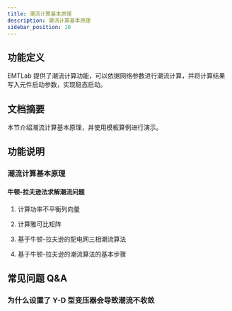 ```yaml
---
title: 潮流计算基本原理
description: 潮流计算基本原理
sidebar_position: 10
---
```


## 功能定义
EMTLab 提供了潮流计算功能，可以依据网络参数进行潮流计算，并将计算结果写入元件启动参数，实现稳态启动。

## 文档摘要
本节介绍潮流计算基本原理，并使用模板算例进行演示。

## 功能说明
### 潮流计算基本原理
#### 牛顿-拉夫逊法求解潮流问题
1. 计算功率不平衡列向量

2. 计算雅可比矩阵

3. 基于牛顿-拉夫逊的配电网三相潮流算法

4. 基于牛顿-拉夫逊的潮流算法的基本步骤



## 常见问题 Q&A
### 为什么设置了 Y-D 型变压器会导致潮流不收敛
